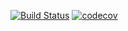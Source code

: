 [![Build Status](https://travis-ci.com/denisRudie/job4j_dreamjob.svg?branch=master)](https://travis-ci.com/denisRudie/job4j_dreamjob)
[![codecov](https://codecov.io/gh/denisRudie/job4j_dreamjob/branch/master/graph/badge.svg)](https://codecov.io/gh/denisRudie/job4j_dreamjob)